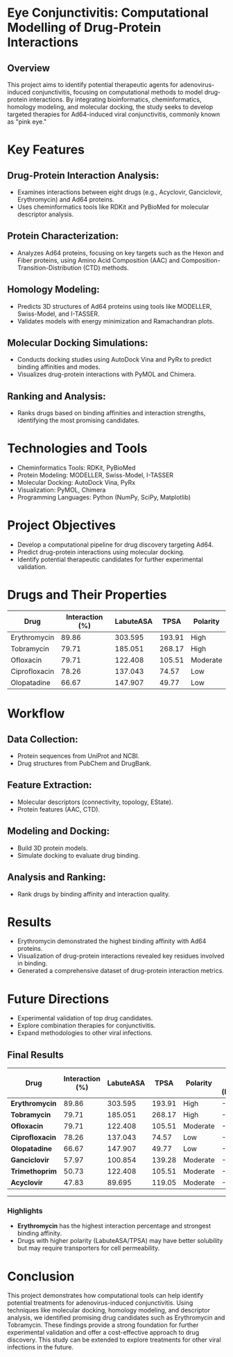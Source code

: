 # Eye Conjunctivitis: Computational Modelling of Drug-Protein Interactions
## Overview
This project aims to identify potential therapeutic agents for adenovirus-induced conjunctivitis, focusing on computational methods to model drug-protein interactions. By integrating bioinformatics, cheminformatics, homology modeling, and molecular docking, the study seeks to develop targeted therapies for Ad64-induced viral conjunctivitis, commonly known as "pink eye."

# Key Features

## Drug-Protein Interaction Analysis:
* Examines interactions between eight drugs (e.g., Acyclovir, Ganciclovir, Erythromycin) and Ad64 proteins.
* Uses cheminformatics tools like RDKit and PyBioMed for molecular descriptor analysis.
  
## Protein Characterization:
* Analyzes Ad64 proteins, focusing on key targets such as the Hexon and Fiber proteins, using Amino Acid Composition (AAC) and Composition-Transition-Distribution (CTD) methods.

## Homology Modeling:
* Predicts 3D structures of Ad64 proteins using tools like MODELLER, Swiss-Model, and I-TASSER.
* Validates models with energy minimization and Ramachandran plots.
  
## Molecular Docking Simulations:
* Conducts docking studies using AutoDock Vina and PyRx to predict binding affinities and modes.
* Visualizes drug-protein interactions with PyMOL and Chimera.

## Ranking and Analysis:
* Ranks drugs based on binding affinities and interaction strengths, identifying the most promising candidates.

# Technologies and Tools
* Cheminformatics Tools: RDKit, PyBioMed
* Protein Modeling: MODELLER, Swiss-Model, I-TASSER
* Molecular Docking: AutoDock Vina, PyRx
* Visualization: PyMOL, Chimera
* Programming Languages: Python (NumPy, SciPy, Matplotlib)

# Project Objectives
* Develop a computational pipeline for drug discovery targeting Ad64.
* Predict drug-protein interactions using molecular docking.
* Identify potential therapeutic candidates for further experimental validation.
  
# Drugs and Their Properties

| Drug            | Interaction (%) | LabuteASA | TPSA   | Polarity   |
|-----------------|----------------|----------|-------|-----------|
| Erythromycin    | 89.86          | 303.595  | 193.91| High      |
| Tobramycin      | 79.71          | 185.051  | 268.17| High      |
| Ofloxacin       | 79.71          | 122.408  | 105.51| Moderate  |
| Ciprofloxacin   | 78.26          | 137.043  | 74.57 | Low       |
| Olopatadine     | 66.67          | 147.907  | 49.77 | Low       |

# Workflow

## Data Collection:
* Protein sequences from UniProt and NCBI.
* Drug structures from PubChem and DrugBank.

## Feature Extraction:
* Molecular descriptors (connectivity, topology, EState).
* Protein features (AAC, CTD).

## Modeling and Docking:
* Build 3D protein models.
* Simulate docking to evaluate drug binding.

## Analysis and Ranking:
* Rank drugs by binding affinity and interaction quality.

# Results
* Erythromycin demonstrated the highest binding affinity with Ad64 proteins.
* Visualization of drug-protein interactions revealed key residues involved in binding.
* Generated a comprehensive dataset of drug-protein interaction metrics.

# Future Directions
* Experimental validation of top drug candidates.
* Explore combination therapies for conjunctivitis.
* Expand methodologies to other viral infections.

## Final Results

| **Drug**         | **Interaction (%)** | **LabuteASA** | **TPSA**   | **Polarity**   | **Binding Affinity (kcal/mol)** |
|------------------|---------------------|---------------|------------|----------------|---------------------------------|
| **Erythromycin** | 89.86              | 303.595       | 193.91     | High           | -6.87                          |
| **Tobramycin**   | 79.71              | 185.051       | 268.17     | High           | -6.46                          |
| **Ofloxacin**    | 79.71              | 122.408       | 105.51     | Moderate       | -6.27                          |
| **Ciprofloxacin**| 78.26              | 137.043       | 74.57      | Low            | -6.26                          |
| **Olopatadine**  | 66.67              | 147.907       | 49.77      | Low            | -6.14                          |
| **Ganciclovir**  | 57.97              | 100.854       | 139.28     | Moderate       | -5.77                          |
| **Trimethoprim** | 50.73              | 122.408       | 105.51     | Moderate       | -6.15                          |
| **Acyclovir**    | 47.83              | 89.695        | 119.05     | Moderate       | -6.26                          |

---

### Highlights
- **Erythromycin** has the highest interaction percentage and strongest binding affinity.
- Drugs with higher polarity (LabuteASA/TPSA) may have better solubility but may require transporters for cell permeability.



# Conclusion
This project demonstrates how computational tools can help identify potential treatments for adenovirus-induced conjunctivitis. Using techniques like molecular docking, homology modeling, and descriptor analysis, we identified promising drug candidates such as Erythromycin and Tobramycin. These findings provide a strong foundation for further experimental validation and offer a cost-effective approach to drug discovery. This study can be extended to explore treatments for other viral infections in the future.
